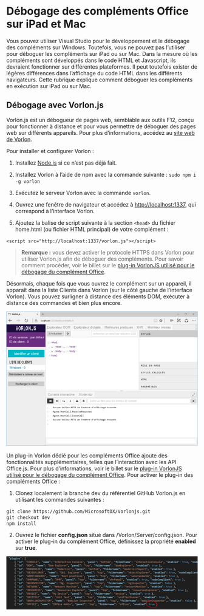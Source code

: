 
# Débogage des compléments Office sur iPad et Mac

Vous pouvez utiliser Visual Studio pour le développement et le débogage des compléments sur Windows. Toutefois, vous ne pouvez pas l’utiliser pour déboguer les compléments sur iPad ou sur Mac. Dans la mesure où les compléments sont développés dans le code HTML et Javascript, ils devraient fonctionner sur différentes plateformes. Il peut toutefois exister de légères différences dans l’affichage du code HTML dans les différents navigateurs. Cette rubrique explique comment déboguer les compléments en exécution sur iPad ou sur Mac. 

## Débogage avec Vorlon.js 

Vorlon.js est un débogueur de pages web, semblable aux outils F12, conçu pour fonctionner à distance et pour vous permettre de déboguer des pages web sur différents appareils. Pour plus d’informations, accédez au [site web de Vorlon](http://www.vorlonjs.com).  

Pour installer et configurer Vorlon : 

1.  Installez [Node.js](https://nodejs.org) si ce n’est pas déjà fait. 

2.  Installez Vorlon à l’aide de npm avec la commande suivante : `sudo npm i -g vorlon` 

3.  Exécutez le serveur Vorlon avec la commande `vorlon`. 

4.  Ouvrez une fenêtre de navigateur et accédez à [http://localhost:1337](http://localhost:1337), qui correspond à l’interface Vorlon.

5.  Ajoutez la balise de script suivante à la section `<head>` du fichier home.html (ou fichier HTML principal) de votre complément :
```    
<script src="http://localhost:1337/vorlon.js"></script>    
```  

>**Remarque :** vous devez activer le protocole HTTPS dans Vorlon pour utiliser Vorlon.js afin de déboguer des compléments. Pour savoir comment procéder, voir le billet sur le [plug-in VorlonJS utilisé pour le débogage du complément Office](https://blogs.msdn.microsoft.com/mim/2016/02/18/vorlonjs-plugin-for-debugging-office-addin/).

Désormais, chaque fois que vous ouvrez le complément sur un appareil, il apparaît dans la liste Clients dans Vorlon (sur le côté gauche de l’interface Vorlon). Vous pouvez surligner à distance des éléments DOM, exécuter à distance des commandes et bien plus encore.  

![Capture d’écran de l’interface Vorlon.js](../../images/vorlon_interface.png)

Un plug-in Vorlon dédié pour les compléments Office ajoute des fonctionnalités supplémentaires, telles que l’interaction avec les API Office.js. Pour plus d’informations, voir le billet sur le [plug-in VorlonJS utilisé pour le débogage du complément Office](https://blogs.msdn.microsoft.com/mim/2016/02/18/vorlonjs-plugin-for-debugging-office-addin/). Pour activer le plug-in des compléments Office : 

1.  Clonez localement la branche dev du référentiel GitHub Vorlon.js en utilisant les commandes suivantes : 
```
git clone https://github.com/MicrosoftDX/Vorlonjs.git
git checkout dev
npm install
```

2.  Ouvrez le fichier **config.json** situé dans /Vorlon/Server/config.json. Pour activer le plug-in du complément Office, définissez la propriété **enabled** sur **true**.

![Capture d’écran de la section Plugins de config.json](../../images/vorlon_plugins_config.png) 
